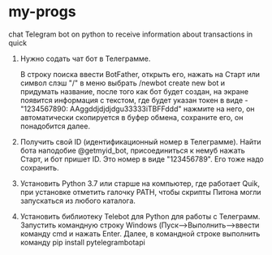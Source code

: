# my-progs
chat Telegram bot on python to receive information about transactions in quick

1. Нужно содать чат бот в Телеграмме.

    В строку поиска ввести BotFather, открыть его, нажать на Старт или символ слэш "/"
    в меню выбрать /newbot create new bot и придумать название,
    после того как бот будет создан, на экране появится информация с текстом, где будет указан токен в виде -
    "1234567890: AAggddjdjdjdgu33333iTBFFddd"
    нажмите на него, он автоматически скопируется в буфер обмена, сохраните его, он понадобится далее.
    
2. Получить свой ID (идентификационный номер в Телеграмме). Найти бота наподобие @getmyid_bot, присоединиться к немуб
   нажать Старт,  и бот пришет ID. Это номер в виде "123456789". Его тоже надо сохранить.

3. Установить Python 3.7 или старше на компьютер, где работает Quik, при установке отметить галочку PATH, 
   чтобы скрипты Питона могли запускаться из любого каталога.

4. Установить библиотеку Telebot для Python для работы с Телеграмм. 
   Запустить командную строку Windows (Пуск-->Выполнить-->ввести команду cmd и нажать Enter.
   Далее, в командной строке выполнить команду pip install pytelegrambotapi
